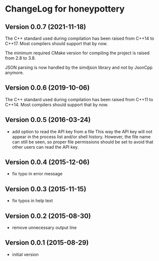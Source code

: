 # ChangeLog for honeypottery

## Version 0.0.7 (2021-11-18)

The C++ standard used during compilation has been raised from C++14 to C++17.
Most compilers should support that by now.

The minimum required CMake version for compiling the project is raised from 2.8
to 3.8.

JSON parsing is now handled by the simdjson library and not by JsonCpp anymore.

## Version 0.0.6 (2019-10-06)

The C++ standard used during compilation has been raised from C++11 to C++14.
Most compilers should support that by now.

## Version 0.0.5 (2016-03-24)
  - add option to read the API key from a file
    This way the API key will not appear in the process list and/or shell
    history. However, the file name can still be  seen, so proper file
    permissions should be set to avoid that other users can read the API key.

## Version 0.0.4 (2015-12-06)
  - fix typo in error message

## Version 0.0.3 (2015-11-15)
  - fix typos in help text

## Version 0.0.2 (2015-08-30)
  - remove unnecessary output line

## Version 0.0.1 (2015-08-29)
  - initial version
